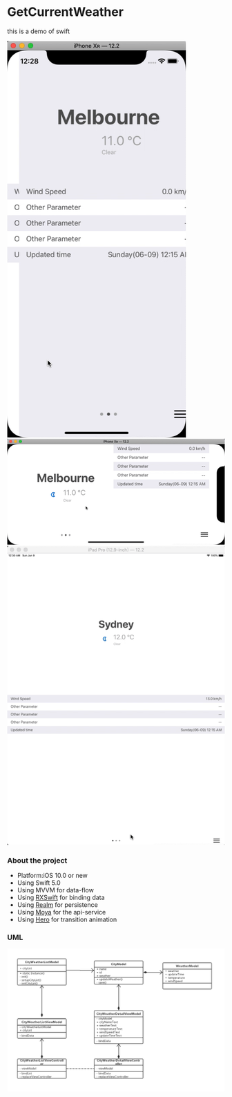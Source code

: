 # GetCurrentWeather
this is a demo of swift

![record](https://github.com/qq508852582/GetCurrentWeather/blob/master/ScreenRecord/iPhone.gif)
![record](https://github.com/qq508852582/GetCurrentWeather/blob/master/ScreenRecord/iPhone-landscape.gif)
![record](https://github.com/qq508852582/GetCurrentWeather/blob/master/ScreenRecord/iPad.gif)

### About the project
- Platform:iOS 10.0 or new
- Using Swift 5.0 
- Using MVVM for data-flow
- Using [RXSwift](https://github.com/ReactiveX/RxSwift) for binding data
- Using [Realm](https://realm.io/docs/swift/latest/) for persistence
- Using [Moya](https://github.com/Moya/Moya) for the api-service
- Using [Hero](https://github.com/HeroTransitions/Hero) for transition animation

### UML
![UML](https://github.com/qq508852582/GetCurrentWeather/blob/master/UML.png)
